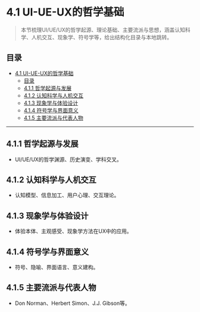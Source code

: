 # 4.1 UI-UE-UX的哲学基础

> 本节梳理UI/UE/UX的哲学起源、理论基础、主要流派与思想，涵盖认知科学、人机交互、现象学、符号学等，给出结构化目录与本地跳转。

## 目录

- [4.1 UI-UE-UX的哲学基础](#41-ui-ue-ux的哲学基础)
  - [目录](#目录)
  - [4.1.1 哲学起源与发展](#411-哲学起源与发展)
  - [4.1.2 认知科学与人机交互](#412-认知科学与人机交互)
  - [4.1.3 现象学与体验设计](#413-现象学与体验设计)
  - [4.1.4 符号学与界面意义](#414-符号学与界面意义)
  - [4.1.5 主要流派与代表人物](#415-主要流派与代表人物)

---

## 4.1.1 哲学起源与发展

- UI/UE/UX的哲学渊源、历史演变、学科交叉。

## 4.1.2 认知科学与人机交互

- 认知模型、信息加工、用户心理、交互理论。

## 4.1.3 现象学与体验设计

- 体验本体、主观感受、现象学方法在UX中的应用。

## 4.1.4 符号学与界面意义

- 符号、隐喻、界面语言、意义建构。

## 4.1.5 主要流派与代表人物

- Don Norman、Herbert Simon、J.J. Gibson等。
